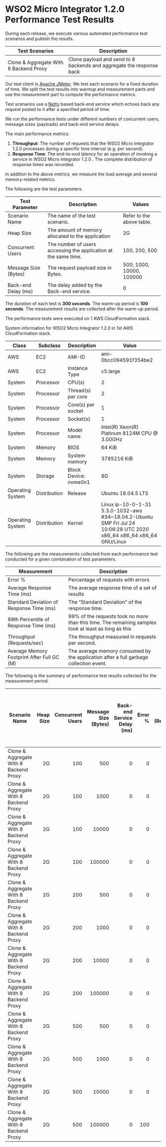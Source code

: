# WSO2 Micro Integrator 1.2.0 Performance Test Results

During each release, we execute various automated performance test scenarios and publish the results.

| Test Scenarios | Description |
| --- | --- |
| Clone & Aggregate With 8 Backend Proxy | Clone payload and send to 8 backends and aggregate the response back |

Our test client is [Apache JMeter](https://jmeter.apache.org/index.html). We test each scenario for a fixed duration of
time. We split the test results into warmup and measurement parts and use the measurement part to compute the
performance metrics.

Test scenarios use a [Netty](https://netty.io/) based back-end service which echoes back any request
posted to it after a specified period of time.

We run the performance tests under different numbers of concurrent users, message sizes (payloads) and back-end service
delays.

The main performance metrics:

1. **Throughput**: The number of requests that the WSO2 Micro Integrator 1.2.0 processes during a specific time interval (e.g. per second).
2. **Response Time**: The end-to-end latency for an operation of invoking a service in WSO2 Micro Integrator 1.2.0 . The complete distribution of response times was recorded.

In addition to the above metrics, we measure the load average and several memory-related metrics.

The following are the test parameters.

| Test Parameter | Description | Values |
| --- | --- | --- |
| Scenario Name | The name of the test scenario. | Refer to the above table. |
| Heap Size | The amount of memory allocated to the application | 2G |
| Concurrent Users | The number of users accessing the application at the same time. | 100, 200, 500 |
| Message Size (Bytes) | The request payload size in Bytes. | 500, 1000, 10000, 100000 |
| Back-end Delay (ms) | The delay added by the Back-end service. | 0 |

The duration of each test is **300 seconds**. The warm-up period is **100 seconds**.
The measurement results are collected after the warm-up period.

The performance tests were executed on 1 AWS CloudFormation stack.


System information for WSO2 Micro Integrator 1.2.0 in 1st AWS CloudFormation stack.

| Class | Subclass | Description | Value |
| --- | --- | --- | --- |
| AWS | EC2 | AMI-ID | ami-0bcc094591f354be2 |
| AWS | EC2 | Instance Type | c5.large |
| System | Processor | CPU(s) | 2 |
| System | Processor | Thread(s) per core | 2 |
| System | Processor | Core(s) per socket | 1 |
| System | Processor | Socket(s) | 1 |
| System | Processor | Model name | Intel(R) Xeon(R) Platinum 8124M CPU @ 3.00GHz |
| System | Memory | BIOS | 64 KiB |
| System | Memory | System memory | 3785216 KiB |
| System | Storage | Block Device: nvme0n1 | 8G |
| Operating System | Distribution | Release | Ubuntu 18.04.5 LTS |
| Operating System | Distribution | Kernel | Linux ip-10-0-1-31 5.3.0-1032-aws #34~18.04.2-Ubuntu SMP Fri Jul 24 10:06:28 UTC 2020 x86_64 x86_64 x86_64 GNU/Linux |


The following are the measurements collected from each performance test conducted for a given combination of
test parameters.

| Measurement | Description |
| --- | --- |
| Error % | Percentage of requests with errors |
| Average Response Time (ms) | The average response time of a set of results |
| Standard Deviation of Response Time (ms) | The “Standard Deviation” of the response time. |
| 99th Percentile of Response Time (ms) | 99% of the requests took no more than this time. The remaining samples took at least as long as this |
| Throughput (Requests/sec) | The throughput measured in requests per second. |
| Average Memory Footprint After Full GC (M) | The average memory consumed by the application after a full garbage collection event. |

The following is the summary of performance test results collected for the measurement period.

|  Scenario Name | Heap Size | Concurrent Users | Message Size (Bytes) | Back-end Service Delay (ms) | Error % | Throughput (Requests/sec) | Average Response Time (ms) | Standard Deviation of Response Time (ms) | 99th Percentile of Response Time (ms) | WSO2 Micro Integrator 1.2.0 GC Throughput (%) | Average WSO2 Micro Integrator 1.2.0 Memory Footprint After Full GC (M) |
|---|---:|---:|---:|---:|---:|---:|---:|---:|---:|---:|---:|
|  Clone & Aggregate With 8 Backend Proxy | 2G | 100 | 500 | 0 | 0 | 1376.09 | 72.58 | 46.41 | 201 | 94.61 | 100.145 |
|  Clone & Aggregate With 8 Backend Proxy | 2G | 100 | 1000 | 0 | 0 | 1130.83 | 88.34 | 48.07 | 231 | N/A | N/A |
|  Clone & Aggregate With 8 Backend Proxy | 2G | 100 | 10000 | 0 | 0 | 224.54 | 445.3 | 185.49 | 951 | N/A | N/A |
|  Clone & Aggregate With 8 Backend Proxy | 2G | 100 | 100000 | 0 | 0 | 13.63 | 7141.15 | 1477.95 | 11135 | N/A | N/A |
|  Clone & Aggregate With 8 Backend Proxy | 2G | 200 | 500 | 0 | 0 | 1272.17 | 157.12 | 81.23 | 379 | N/A | N/A |
|  Clone & Aggregate With 8 Backend Proxy | 2G | 200 | 1000 | 0 | 0 | 1034.38 | 193.15 | 95.32 | 459 | N/A | N/A |
|  Clone & Aggregate With 8 Backend Proxy | 2G | 200 | 10000 | 0 | 0 | 206.96 | 962.87 | 336.2 | 1935 | N/A | N/A |
|  Clone & Aggregate With 8 Backend Proxy | 2G | 200 | 100000 | 0 | 0 | 6.87 | 27807.25 | 6693.78 | 47103 | N/A | N/A |
|  Clone & Aggregate With 8 Backend Proxy | 2G | 500 | 500 | 0 | 0 | 1198.73 | 416.45 | 160.57 | 867 | N/A | N/A |
|  Clone & Aggregate With 8 Backend Proxy | 2G | 500 | 1000 | 0 | 0 | 962.92 | 518.64 | 196.28 | 1055 | N/A | N/A |
|  Clone & Aggregate With 8 Backend Proxy | 2G | 500 | 10000 | 0 | 0 | 150.18 | 3285.07 | 1154.37 | 5951 | N/A | N/A |
|  Clone & Aggregate With 8 Backend Proxy | 2G | 500 | 100000 | 0 | 100 | 2.33 | 130142.37 | 18064.37 | 186367 | N/A | N/A |
